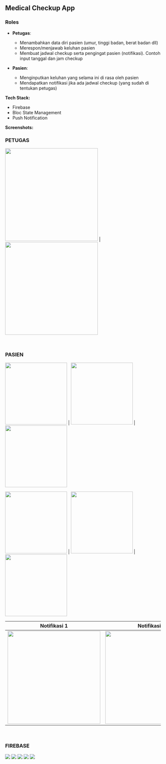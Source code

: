 ## Medical Checkup App

### Roles

- **Petugas**: 
    - Menambahkan data diri pasien (umur, tinggi badan, berat badan dll)
    - Merespon/menjawab keluhan pasien
    - Membuat jadwal checkup serta pengingat pasien (notifikasi). Contoh input tanggal dan jam checkup
  
- **Pasien**:
    - Menginputkan keluhan yang selama ini di rasa oleh pasien
    - Mendapatkan notifikasi jika ada jadwal checkup (yang sudah di tentukan petugas)
  

**Tech Stack:**
- Firebase
- Bloc State Management
- Push Notification

**Screenshots:**

### PETUGAS
<img src="assets/screenshots/petugas-1.png" width=300/> | <img src="assets/screenshots/petugas-2.png" width=300/>

<br>

### PASIEN
<img src="assets/screenshots/pasien-1.png" width=200/> | <img src="assets/screenshots/pasien-2.png" width=200/> | <img src="assets/screenshots/pasien-3.png" width=200/>

<img src="assets/screenshots/pasien-4.png" width=200/> | <img src="assets/screenshots/pasien-5.png" width=200/> | <img src="assets/screenshots/pasien-6.png" width=200/>

Notifikasi 1 | Notifikasi 2|
:---------:|:----------:|
<img src="assets/screenshots/pasien-8.png" width=300/> | <img src="assets/screenshots/pasien-9.png" width=300/>



<br>

### FIREBASE
<img src="assets/screenshots/firebase-1.png"/>
<img src="assets/screenshots/firebase-2.png"/>
<img src="assets/screenshots/firebase-3.png"/>
<img src="assets/screenshots/firebase-4.png"/>
<img src="assets/screenshots/firebase-5.png"/>